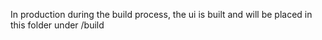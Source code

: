 In production during the build process, the ui is built
and will be placed in this folder under /build